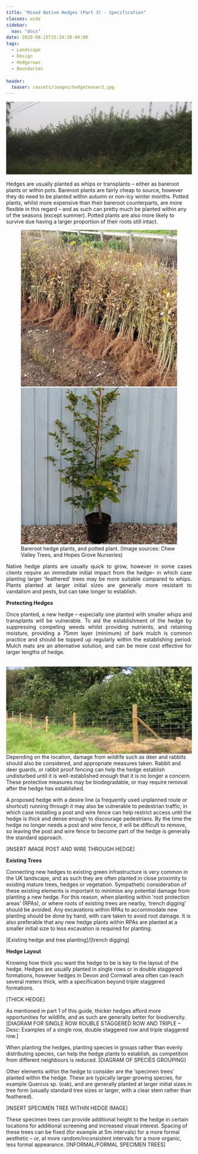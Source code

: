 ```yaml
---
title: "Mixed Native Hedges (Part 3) - Specification"
classes: wide
sidebar:
  nav: "docs"
date: 2020-08-15T15:34:30-04:00
tags:
  - Landscape
  - Design
  - Hedgerows
  - Boundaries
  
header:
  teaser: /assets/images/hedgeteaser3.jpg
---
```



<img src="/assets/images/hedgeteaser3.jpg" alt="no-alignment">

<p style="text-align: justify;">

Hedges are usually planted as whips or transplants – either as bareroot plants or within pots. Bareroot plants are fairly cheap to source, however they do need to be planted within autumn or non-icy winter months. Potted plants, whilst more expensive than their bareroot counterparts, are more flexible in this regard – and as such can pretty much be planted within any of the seasons (except summer). Potted plants are also more likely to survive due having a larger proportion of their roots still intact.
</p>

<figure class="half">
    <a href="/assets/images/Chew Valley Trees, 2018.jpg"><img src="/assets/images/Chew Valley Trees, 2018.jpg"></a>
    <a href="/assets/images/Hopes Grove Nurseries, 2020.jpg"><img src="/assets/images/Hopes Grove Nurseries, 2020.jpg"></a>
    <figcaption>Bareroot hedge plants, and potted plant. (Image sources: Chew Valley Trees, and Hopes Grove Nurseries) </figcaption>
</figure>


<p style="text-align: justify;">
Native hedge plants are usually quick to grow, however in some cases clients require an immediate initial impact from the hedge– in which case planting larger 'feathered' trees may be more suitable compared to whips. Plants planted at larger initial sizes are generally more resistant to vandalism and pests, but can take longer to establish.
</p>

**Protecting Hedges**

<p style="text-align: justify;">
Once planted, a new hedge – especially one planted with smaller whips and transplants will be vulnerable. To aid the establishment of the hedge by suppressing competing weeds whilst providing nutrients, and retaining moisture, providing a 75mm layer (minimum) of bark mulch is common practice and should be topped up regularly within the establishing period. Mulch mats are an alternative solution, and can be more cost effective for larger lengths of hedge.
<br><br>

</p>

<img align="left" src="/assets/images/sheepproof.jpg" style="width: 200x; margin-right: 22px;">

<p style="text-align: justify;">
  
Depending on the location, damage from wildlife such as deer and rabbits should also be considered, and appropriate measures taken. Rabbit and deer guards, or rabbit proof fencing can help the hedge establish undisturbed until it is well-established enough that it is no longer a concern. These protective measures may be biodegradable, or may require removal after the hedge has established.
</p>

<p style="text-align: justify;">
  
A proposed hedge with a desire line (a frequently used unplanned route or shortcut) running through it may also be vulnerable to pedestrian traffic, in which case installing a post and wire fence can help restrict access until the hedge is thick and dense enough to discourage pedestrians. By the time the hedge no longer needs a post and wire fence, it will be difficult to remove, so leaving the post and wire fence to become part of the hedge is generally the standard approach.

</p>

[INSERT IMAGE POST AND WIRE THROUGH HEDGE]

**Existing Trees**

<p style="text-align: justify;">
  
Connecting new hedges to existing green infrastructure is very common in the UK landscape, and as such they are often planted in close proximity to existing mature trees, hedges or vegetation. Sympathetic consideration of these existing elements is important to minimise any potential damage from planting a new hedge. For this reason, when planting within ‘root protection areas’ (RPAs), or where roots of existing trees are nearby, ‘trench digging’ should be avoided. Any excavations within RPAs to accommodate new planting should be done by hand, with care taken to avoid root damage. It is also preferable that any new hedge plants within RPAs are planted at a smaller initial size to less excavation is required for planting.

</p>
[Existing hedge and tree planting]/[trench digging]

**Hedge Layout** 

<p style="text-align: justify;">
  
Knowing how thick you want the hedge to be is key to the layout of the hedge. Hedges are usually planted in single rows or in double staggered formations, however hedges in Devon and Cornwall area often can reach several meters thick, with a specification beyond triple staggered formations. 

</p>
[THICK HEDGE]

<p style="text-align: justify;">
  
As mentioned in part 1 of this guide, thicker hedges afford more opportunities for wildlife, and as such are generally better for biodiversity. 
[DIAGRAM FOR SINGLE ROW ROUBLE STAGGERED ROW AND TRIPLE – Desc: Examples of a single row, double staggered row and triple staggered row.]

When planting the hedges, planting species in groups rather than evenly distributing species, can help the hedge plants to establish, as competition from different neighbours is reduced.
[DIAGRAM OF SPECIES GROUPING]

Other elements within the hedge to consider are the ‘specimen trees’ planted within the hedge. These are typically larger growing species, for example Quercus sp. (oak), and are generally planted at larger initial sizes in tree form (usually standard tree sizes or larger, with a clear stem rather than feathered).

[INSERT SPECIMEN TREE WITHIN HEDGE IMAGE]

These specimen trees can provide additional height to the hedge in certain locations for additional screening and increased visual interest. Spacing of these trees can be fixed (for example at 5m intervals) for a more formal aesthetic – or, at more random/inconsistent intervals for a more organic, less formal appearance.
[INFORMAL/FORMAL SPECIMEN TREES]

</p>
